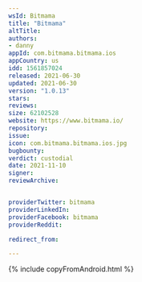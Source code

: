```yaml
---
wsId: Bitmama
title: "Bitmama"
altTitle:
authors:
- danny
appId: com.bitmama.bitmama.ios
appCountry: us
idd: 1561857024
released: 2021-06-30
updated: 2021-06-30
version: "1.0.13"
stars:
reviews:
size: 62102528
website: https://www.bitmama.io/
repository:
issue:
icon: com.bitmama.bitmama.ios.jpg
bugbounty:
verdict: custodial
date: 2021-11-10
signer:
reviewArchive:


providerTwitter: bitmama
providerLinkedIn:
providerFacebook: bitmama
providerReddit:

redirect_from:

---
```

{% include copyFromAndroid.html %}
